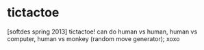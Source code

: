 tictactoe
=========

[softdes spring 2013] tictactoe! can do human vs human, human vs computer, human vs monkey (random move generator); xoxo
